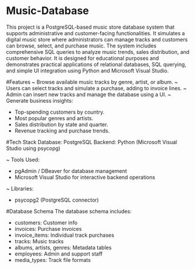 # Music-Database
This project is a PostgreSQL-based music store database system that supports administrative and customer-facing functionalities. It simulates a digital music store where administrators can manage tracks and customers can browse, select, and purchase music. The system includes comprehensive SQL queries to analyze music trends, sales distribution, and customer behavior.
It is designed for educational purposes and demonstrates practical applications of relational databases, SQL querying, and simple UI integration using Python and Microsoft Visual Studio.

#Features
~ Browse available music tracks by genre, artist, or album.
~ Users can select tracks and simulate a purchase, adding to invoice lines.
~ Admin can insert new tracks and manage the database using a UI.
~ Generate business insights:
  - Top-spending customers by country.
  - Most popular genres and artists.
  - Sales distribution by state and quarter.
  - Revenue tracking and purchase trends.

#Tech Stack
Database: PostgreSQL
Backend: Python (Microsoft Visual Studio using psycopg)

~ Tools Used:
 - pgAdmin / DBeaver for database management
 - Microsoft Visual Studio for interactive backend operations

~ Libraries:
 - psycopg2 (PostgreSQL connector)

#Database Schema
The database schema includes:
 - customers: Customer info
 - invoices: Purchase invoices
 - invoice_items: Individual track purchases
 - tracks: Music tracks
 - albums, artists, genres: Metadata tables
 - employees: Admin and support staff
 - media_types: Track file formats
